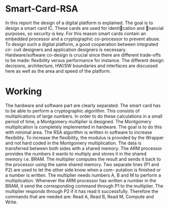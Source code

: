 # Smart-Card-RSA

In this report the design of a digital platform is explained. The goal is to design a smart
card IC. These cards are used for identication and nancial purposes, so security is key. For
this reason smart cards contain an embedded processor and a cryptographic co-processor to
prevent abuse. To design such a digital platform, a good cooperation between integrated cir-
cuit designers and application designers is necessary. Hardware/software co-design is crucial
since there are different trade-offs to be made: 
flexibility versus performance for instance.
The different design decisions, architecture, HW/SW boundaries and interfaces are discussed
here as well as the area and speed of the platform.

# Working

The hardware and software part are clearly separated. The smart card has to be able to perform a cryptographic algorithm. This consists of multiplications of large numbers. In order to do these calculations in a small period of time,
a Montgomery multiplier is designed. The Montgomery multiplication is completely implemented in hardware. The goal is to do this with minimal area. The RSA algorithm is written in software to increase flexibility. To increase the flexibility, the modulus
is provided by the Wrapper and not hard coded in the Montgomery multiplication.
The data is transferred between both sides with a shared memory. The ARM processor
provides the numbers it wants to multiply and stores it in the shared memory i.e. BRAM.
The multiplier computes the result and sends it back to the processor using the same shared
memory. Two separate lines (P1 and P2) are used to let the other side know when a com-
putation is finished or a number is written. The multiplier needs numbers A, B and M to
perform a multiplication. Whenever the ARM processor has written a number in the BRAM,
it send the corresponding command through P1 to the multiplier. The multiplier responds
through P2 if it has read it successfully. Therefore the commands that are needed are: Read
A, Read B, Read M, Compute and Write.
